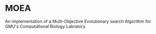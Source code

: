 # MOEA
An implementation of a Multi-Objective Evolutionary search Algorithm for GMU's Computational Biology Labratory.
